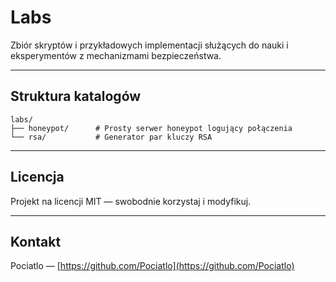 # Labs

Zbiór skryptów i przykładowych implementacji służących do nauki i eksperymentów z mechanizmami bezpieczeństwa.

---

## Struktura katalogów

```
labs/
├── honeypot/      # Prosty serwer honeypot logujący połączenia
└── rsa/           # Generator par kluczy RSA
```

---

## Licencja

Projekt na licencji MIT — swobodnie korzystaj i modyfikuj.

---

## Kontakt

Pociatlo — [https://github.com/Pociatlo](https://github.com/Pociatlo)
